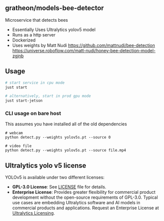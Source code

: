 ## gratheon/models-bee-detector

Microservice that detects bees

- Essentially Uses Ultralytics yolov5 model
- Runs as a http server
- Dockerized
- Uses weights by Matt Nudi
  https://github.com/mattnudi/bee-detection
  https://universe.roboflow.com/matt-nudi/honey-bee-detection-model-zgjnb

## Usage

```bash
# start service in cpu mode
just start

# alternatively, start in prod gpu mode
just start-jetson
```

### CLI usage on bare host

This assumes you have installed all of the old dependencies

```
# webcam
python detect.py --weights yolov5s.pt --source 0

# video file
python detect.py --weights yolov5s.pt --source file.mp4
```

## Ultralytics yolo v5 license

YOLOv5 is available under two different licenses:

- **GPL-3.0 License**: See [LICENSE](https://github.com/ultralytics/yolov5/blob/master/LICENSE) file for details.
- **Enterprise License**: Provides greater flexibility for commercial product development without the open-source requirements of GPL-3.0. Typical use cases are embedding Ultralytics software and AI models in commercial products and applications. Request an Enterprise License at [Ultralytics Licensing](https://ultralytics.com/license).

```

```
